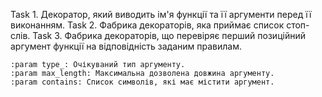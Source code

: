 Task 1. Декоратор, який виводить ім'я функції та її аргументи перед її виконанням.
Task 2. Фабрика декораторів, яка приймає список стоп-слів.
Task 3. Фабрика декораторів, що перевіряє перший позиційний аргумент функції на відповідність
    заданим правилам.

    :param type_: Очікуваний тип аргументу.
    :param max_length: Максимальна дозволена довжина аргументу.
    :param contains: Список символів, які має містити аргумент.
